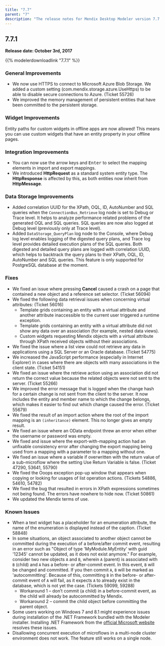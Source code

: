 ```yaml
---
title: "7.7"
parent: "7"
description: "The release notes for Mendix Desktop Modeler version 7.7 (including all patches) with details on new features, bug fixes, and known issues."
---
```


## 7.7.1

**Release date: October 3rd, 2017**

{{% modelerdownloadlink "7.7.1" %}}

### General Improvements

* We now use HTTPS to connect to Microsoft Azure Blob Storage. We added a custom setting (com.mendix.storage.azure.UseHttps) to be able to disable secure connections to Azure. (Ticket 55726)
* We improved the memory management of persistent entities that have been committed to the persistent storage.

### Widget Improvements

Entity paths for custom widgets in offline apps are now allowed! This means you can use custom widgets that have an entity property in your offline pages.

### Integration Improvements

* You can now use the arrow keys and <kbd>Enter</kbd> to select the mapping elements in import and export mappings.
* We introduced **HttpRequest** as a standard system entity type. The **HttpResponse** is affected by this, as both entities now inherit from **HttpMessage**.

### Data Storage Improvements

* Added correlation UUID for the XPath, OQL, ID, AutoNumber and SQL queries when the `ConnectionBus_Retrieve` log node is set to Debug or Trace level. It helps to analyze performance related problems of the generated OQL and SQL queries. SQL queries are now also logged at Debug level (previously only at Trace level).
* Added `DataStorage_QueryPlan` log node to the Console, where Debug log level enables logging of the digested query plans, and Trace log level provides detailed execution plans of the SQL queries. Both digested and detailed query plans are logged with correlation UUID, which helps to backtrack the query plans to their XPath, OQL, ID, AutoNumber and SQL queries. This feature is only supported for PostgreSQL database at the moment.

### Fixes

* We fixed an issue where pressing **Cancel** caused a crash on a page that contained a new object and a reference set selector. (Ticket 56094)
* <a name="RN771"></a>We fixed the following data retrieval issues when concerning virtual attributes: (Ticket 56016)
    * Template grids containing an entity with a virtual attribute and another attribute inaccessible to the current user triggered a runtime exception.
    * Template grids containing an entity with a virtual attribute did not show any data over an association (for example, nested data views).
    * Custom widgets requesting Mendix objects with a virtual attribute through XPath received objects without their associations.
* We fixed the issue where a list view could not retrieve any data in applications using a SQL Server or an Oracle database. (Ticket 54775)
* We increased the JavaScript performance (especially in Internet Explorer) in cases where there are objects with many associations in the client state. (Ticket 54151)
* We fixed an issue where the retrieve action using an association did not return the correct value because the related objects were not sent to the server. (Ticket 55266)
* We improved the error message that is logged when the change hash for a certain change is not sent from the client to the server. It now includes the entity and member name to which the change belongs, which makes it easier to find out which change caused the error. (Ticket 55679)
* We fixed the result of an import action where the root of the import mapping is an `(inheritance)` element. This no longer gives an empty result.
* We fixed an issue where an OData endpoint threw an error when either the username or password was empty.
* We fixed and issue where the export-with-mapping action had an unfixable consistency error after changing the export mapping being used from a mapping with a parameter to a mapping without one.
* We fixed an issue where a variable if overwritten with the return value of a sub-microflow where the setting Use Return Variable is false. (Ticket 47290, 53641, 55790)
* We fixed the Ooops exception pop-up window that appears when copying or looking for usages of list operation actions. (Tickets 54886, 54610, 54782)
* We fixed the bug that resulted in errors in XPath expressions sometimes not being found. The errors have nowhere to hide now. (Ticket 50861)
* We updated the Mendix terms of use.

### Known Issues

* When a text widget has a placeholder for an enumeration attribute, the name of the enumeration is displayed instead of the caption. (Ticket 58848)
* In some situations, an object associated to another object cannot be committed during the execution of a before/after commit event, resulting in an error such as "Object of type 'MyModule.MyEntity' with guid '12345' cannot be updated, as it does not exist anymore." For example, consider two new objects `A` and `B`, wherein `A` (parent) is associated with `B` (child) and `A` has a before- or after-commit event. In this event, `B` will be changed and committed. If you then commit `A`, `B` will be marked as 'autocommitting'. Because of this, committing `B` in the before- or after-commit event of `A` will fail, as it expects `A` to already exist in the database, which is not yet the case. (Tickets 59099, 59288)
  * Workaround 1 – don’t commit (a child) in a before-commit event, as the child will already be autocommitted by Mendix.
  * Workaround 2 – commit the child object before committing the parent object.
* Some users working on Windows 7 and 8.1 might experience issues during installation of the .NET Framework bundled with the Modeler installer. Installing .NET Framework from the [official Microsoft website](https://www.microsoft.com/en-us/download/details.aspx?id=53345) resolves these issues.
* Disallowing concurrent execution of microflows in a multi-node cluster environment does not work. The feature still works on a single node.